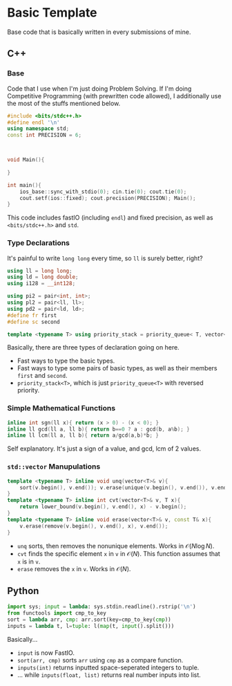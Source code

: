 # Basic Template
Base code that is basically written in every submissions of mine.

## C++
### Base
Code that I use when I'm just doing Problem Solving.
If I'm doing Competitive Programming (with prewritten code allowed), I additionally use the most of the stuffs mentioned below.

```cpp
#include <bits/stdc++.h>
#define endl '\n'
using namespace std;
const int PRECISION = 6;



void Main(){
    
}

int main(){
    ios_base::sync_with_stdio(0); cin.tie(0); cout.tie(0);
    cout.setf(ios::fixed); cout.precision(PRECISION); Main();
}
```

This code includes fastIO (including `endl`) and fixed precision, as well as `<bits/stdc++.h>` and `std`.

### Type Declarations
It's painful to write `long long` every time, so `ll` is surely better, right?
```cpp
using ll = long long;
using ld = long double;
using i128 = __int128;

using pi2 = pair<int, int>;
using pl2 = pair<ll, ll>;
using pd2 = pair<ld, ld>;
#define fr first
#define sc second

template <typename T> using priority_stack = priority_queue< T, vector<T>, greater<T> >;
```

Basically, there are three types of declaration going on here.
- Fast ways to type the basic types.
- Fast ways to type some pairs of basic types, as well as their members `first` and `second`.
- `priority_stack<T>`, which is just `priority_queue<T>` with reversed priority.

### Simple Mathematical Functions
```cpp
inline int sgn(ll x){ return (x > 0) - (x < 0); }
inline ll gcd(ll a, ll b){ return b==0 ? a : gcd(b, a%b); }
inline ll lcm(ll a, ll b){ return a/gcd(a,b)*b; }
```

Self explanatory. It's just a sign of a value, and gcd, lcm of 2 values.

### `std::vector` Manupulations
```cpp
template <typename T> inline void unq(vector<T>& v){
    sort(v.begin(), v.end()); v.erase(unique(v.begin(), v.end()), v.end());
}
template <typename T> inline int cvt(vector<T>& v, T x){
    return lower_bound(v.begin(), v.end(), x) - v.begin();
}
template <typename T> inline void erase(vector<T>& v, const T& x){
    v.erase(remove(v.begin(), v.end(), x), v.end());
}
```

- `unq` sorts, then removes the nonunique elements. Works in $\mathcal O(N \log N)$.
- `cvt` finds the specific element `x` in `v` in $\mathcal O(N)$. This function assumes that `x` is in `v`.
- `erase` removes the `x` in `v`. Works in $\mathcal O(N)$.

## Python
```py
import sys; input = lambda: sys.stdin.readline().rstrip('\n')
from functools import cmp_to_key
sort = lambda arr, cmp: arr.sort(key=cmp_to_key(cmp))
inputs = lambda t, l=tuple: l(map(t, input().split()))
```

Basically...
- `input` is now FastIO.
- `sort(arr, cmp)` sorts `arr` using `cmp` as a compare function.
- `inputs(int)` returns inputted space-seperated integers to tuple.
- ... while `inputs(float, list)` returns real number inputs into list.
